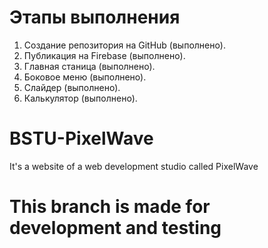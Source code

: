 # Этапы выполнения

1. Создание репозитория на GitHub (выполнено).
2. Публикация на Firebase (выполнено).
3. Главная станица (выполнено).
4. Боковое меню (выполнено).
5. Слайдер (выполнено).
6. Калькулятор (выполнено).


# BSTU-PixelWave

It's a website of a web development studio called PixelWave

# This branch is made for development and testing
